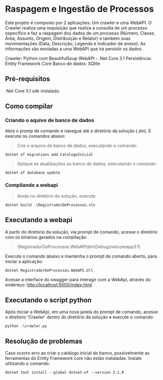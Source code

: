 # Raspagem e Ingestão de Processos

Este projeto é composto por 2 aplicações: Um crawler e uma WebAPI.
O Crawler realiza uma requisição que realiza a consulta de um processo específico e faz a raspagem dos dados de um processo (Número, Classe, Área, Assunto, Origem, Distribuição e Relator) e também suas movimentações (Data, Descrição, Legenda e Indicador de anexo). As informações são enviadas a uma WebAPI que irá persistir os dados.

Crawler: Python com BeautifulSoup
WebAPI - .Net Core 3.1
Persistência: Entity Framework Core
Banco de dados: SQlite

## Pré-requisitos
.Net Core 3.1 sdk instalado.


## Como compilar

### Criando o aquivo de banco de dados
Abra o promp de comando e navegue até o diretório da solução (.sln). E execute os comandos abaixo:

>Crie o arquivo de banco de dados, executando o comando:
``` 
dotnet ef migrations add CatalogoInicial
```
>Aplique as atualizações ao banco de dados, executando o comando:
```
dotnet ef database update
```

### Compilando a webapi
> Ainda no diretório da solução, execute:
```
dotnet build .\RegistradorDeProcessos.sln
```
## Executando a webapi
A partir do diretório da solução, via prompt de comando, acesse o diretório com os binários gerados na compilação:
> \RegistradorDeProcessos.WebAPI\bin\Debug\netcoreapp3.1\

Execute o comando abaixo e mantenha o prompt de comando aberto, para iniciar a aplicação:
```
dotnet RegistradorDeProcessos.WebAPI.dll
```
Acesse a interface do swagger para interagir com a WebApi, através do endereço:
[http://localhost:5000/index.html](http://localhost:5000/index.html)

## Executando o script python
Após iniciar a WebApi, em uma nova janela do prompt de comando, acesse o diretório 'Crawler' dentro do diretório da solução e execute o comando:
```
python .\crawler.py
```

## Resolução de problemas
Caso ocorro erro ao criar o catálogo inicial do banco, possivelmente as ferramentas do Entity Framework core não estão instaladas. Instale utilizando o comando:
```
dotnet tool install --global dotnet-ef --version 3.1.0
```
